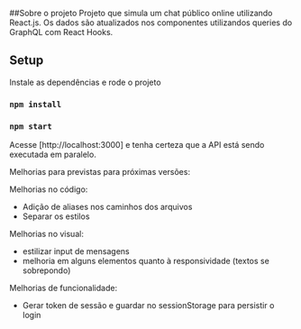 ##Sobre o projeto
Projeto que simula um chat público online utilizando React.js.
Os dados são atualizados nos componentes utilizandos queries do GraphQL com React Hooks.

## Setup

Instale as dependências e rode o projeto

### `npm install`
### `npm start`

Acesse [http://localhost:3000] e tenha certeza que a API está sendo executada em paralelo.

Melhorias para previstas para próximas versões:

Melhorias no código:
- Adição de aliases nos caminhos dos arquivos
- Separar os estilos

Melhorias no visual: 
- estilizar input de mensagens
- melhoria em alguns elementos quanto à responsividade (textos se sobrepondo)

Melhorias de funcionalidade:
- Gerar token de sessão e guardar no sessionStorage para persistir o login
